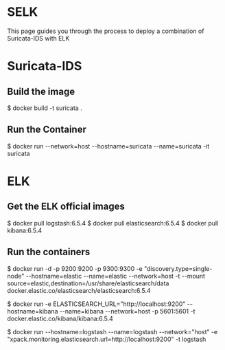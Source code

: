 # SELK

This page guides you through the process to deploy a combination of Suricata-IDS with ELK 


# Suricata-IDS

## Build the image

$ docker build -t suricata .

## Run the Container

$ docker run --network=host --hostname=suricata --name=suricata -it suricata

# ELK

## Get the ELK official images

$ docker pull logstash:6.5.4
$ docker pull elasticsearch:6.5.4
$ docker pull kibana:6.5.4

## Run the containers

$ docker run -d -p 9200:9200 -p 9300:9300 -e "discovery.type=single-node" --hostname=elastic --name=elastic --network=host -t --mount source=elastic,destination=/usr/share/elasticsearch/data docker.elastic.co/elasticsearch/elasticsearch:6.5.4

$ docker run -e ELASTICSEARCH_URL="http://localhost:9200" --hostname=kibana --name=kibana --network=host -p 5601:5601 -t docker.elastic.co/kibana/kibana:6.5.4

$ docker run --hostname=logstash --name=logstash --network="host" -e "xpack.monitoring.elasticsearch.url=http://localhost:9200" -t logstash

